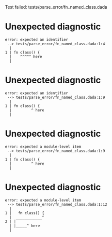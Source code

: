 Test failed: tests/parse_error/fn_named_class.dada

# Unexpected diagnostic

```
error: expected an identifier
 --> tests/parse_error/fn_named_class.dada:1:4
  |
1 | fn class() {
  |    ^^^^^ here
  |
```

# Unexpected diagnostic

```
error: expected an identifier
 --> tests/parse_error/fn_named_class.dada:1:9
  |
1 | fn class() {
  |         ^ here
  |
```

# Unexpected diagnostic

```
error: expected a module-level item
 --> tests/parse_error/fn_named_class.dada:1:9
  |
1 | fn class() {
  |         ^ here
  |
```

# Unexpected diagnostic

```
error: expected a module-level item
 --> tests/parse_error/fn_named_class.dada:1:12
  |
1 |   fn class() {
  |  ____________^
2 | |     
  | |_____^ here
  |
```
